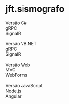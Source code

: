 # jft.sismografo

Versão C# <br>
  gRPC <br>
  SignalR <br> <br>
Versão VB.NET <br>
  gRPC <br>
  SignalR <br> <br>
Versão Web <br>
  MVC <br>
  WebForms <br> <br>
Versão JavaScript <br>
  Node.js <br>
  Angular
